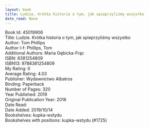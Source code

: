 ```yaml
---
layout: book
title: Ludzie. Krótka historia o tym, jak spieprzyliśmy wszystko
date_read: None
---
```


Book Id: 45019906<br />
Title: Ludzie. Krótka historia o tym, jak spieprzyliśmy wszystko<br />
Author: Tom     Phillips<br />
Author l-f: Phillips, Tom<br />
Additional Authors: Maria Gębicka-Frąc<br />
ISBN: 8381254809<br />
ISBN13: 9788381254809<br />
My Rating: 0<br />
Average Rating: 4.03<br />
Publisher: Wydawnictwo Albatros<br />
Binding: Paperback<br />
Number of Pages: 320<br />
Year Published: 2019<br />
Original Publication Year: 2018<br />
Date Read: <br />
Date Added: 2019/10/14<br />
Bookshelves: kupka-wstydu<br />
Bookshelves with positions: kupka-wstydu (#1725)<br />

